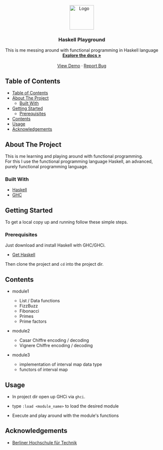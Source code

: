 <!-- PROJECT LOGO -->
<br />
<p align="center">
  <a href="https://github.com/jannesbrunner/haskell-playground">
    <img src="https://cdn.freelogovectors.net/wp-content/uploads/2021/01/haskell-logo-freelogovectors.net_.png" alt="Logo" height="80">
  </a>

  <h3 align="center">Haskell Playground</h3>

  <p align="center">
    This is me messing around with functional programming in Haskell language
    <br />
    <a href="https://github.com/jannesbrunner/haskell-playground"><strong>Explore the docs »</strong></a>
    <br />
    <br />
    <a href="https://github.com/jannesbrunner/haskell-playground">View Demo</a>
    ·
    <a href="https://github.com/jannesbrunner/haskell-playground/issues">Report Bug</a>
  </p>
</p>



<!-- TABLE OF CONTENTS -->
## Table of Contents

- [Table of Contents](#table-of-contents)
- [About The Project](#about-the-project)
  - [Built With](#built-with)
- [Getting Started](#getting-started)
  - [Prerequisites](#prerequisites)
- [Contents](#contents)
- [Usage](#usage)
- [Acknowledgements](#acknowledgements)



<!-- ABOUT THE PROJECT -->
## About The Project

This is me learning and playing around with functional programming. <br />
For this I use the functional programming language Haskell, an advanced, purely functional programming language.

### Built With

* [Haskell](https://en.wikipedia.org/wiki/Haskell_(programming_language))
* [GHC](https://en.wikipedia.org/wiki/Glasgow_Haskell_Compiler)


<!-- GETTING STARTED -->
## Getting Started

To get a local copy up and running follow these simple steps.

### Prerequisites

Just download and install Haskell with GHC/GHCi. 

* [Get Haskell](https://www.haskell.org/)

Then clone the project and `cd` into the project dir.


## Contents

* module1
  * List / Data functions
  * FizzBuzz
  * Fibonacci
  * Primes
  * Prime factors
  
* module2
  * Casar Chiffre encoding / decoding
  * Vignere Chiffre encoding / decoding

 * module3
   * implementation of interval map data type
   * functors of interval map

<!-- USAGE EXAMPLES -->
## Usage

* In project dir open up GHCi via `ghci`. 

* type `:load <module_name>` to load the desired module 
  
* Execute and play around with the module's functions  

<!-- ACKNOWLEDGEMENTS -->
## Acknowledgements

* [Berliner Hochschule für Technik](https://www.beuth-hochschule.de/)


<!-- MARKDOWN LINKS & IMAGES -->
<!-- https://www.markdownguide.org/basic-syntax/#reference-style-links -->
